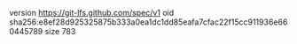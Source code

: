 version https://git-lfs.github.com/spec/v1
oid sha256:e8ef28d925325875b333a0ea1dc1dd85eafa7cfac22f15cc911936e660445789
size 783
